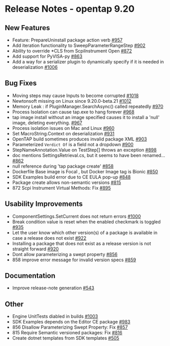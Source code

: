 Release Notes - opentap 9.20 
 ============= 

New Features 
 ------- 

- Feature: PrepareUninstall package action verb [#957](https://github.com/opentap/opentap/issues/957)
- Add iteration functionality to SweepParameterRangeStep [#902](https://github.com/opentap/opentap/issues/902)
- Ability to override *CLS from ScpiInstrument Open [#872](https://github.com/opentap/opentap/issues/872)
- Add support for PyVISA-py [#863](https://github.com/opentap/opentap/issues/863)
- Add a way for a serializer plugin to dynamically specify if it is needed in deserialization [#1006](https://github.com/opentap/opentap/issues/1006)


Bug Fixes 
 ------- 

- Moving steps may cause Inputs to become corrupted [#1018](https://github.com/opentap/opentap/issues/1018)
- Newtonsoft missing on Linux since 9.20.0-beta.21 [#1012](https://github.com/opentap/opentap/issues/1012)
- Memory Leak : if PluginManager.SearchAsync()  called repeatedly  [#970](https://github.com/opentap/opentap/issues/970)
- Process Isolation can cause tap.exe to hang forever [#968](https://github.com/opentap/opentap/issues/968)
- tap image install without an image specified causes it to install a 'null' image, deleting everything. [#967](https://github.com/opentap/opentap/issues/967)
- Process isolation issues on Mac and Linux [#960](https://github.com/opentap/opentap/issues/960)
- Set MacroString.Context on deserialization [#931](https://github.com/opentap/opentap/issues/931)
- OpenTAP build sometimes produces invalid package XML [#903](https://github.com/opentap/opentap/issues/903)
- Parameterized `Verdict Of` is a field not a dropdown [#900](https://github.com/opentap/opentap/issues/900)
- StepNameAnnotation.Value on TestStep[] throws an exception [#898](https://github.com/opentap/opentap/issues/898)
- doc mentions SettingsRetrieval.cs, but it seems to have been renamed... [#862](https://github.com/opentap/opentap/issues/862)
- null reference during 'tap package create' [#858](https://github.com/opentap/opentap/issues/858)
- Dockerfile Base image is Focal , but Docker Image tag is Bionic [#850](https://github.com/opentap/opentap/issues/850)
- SDK Examples build error due to CE EULA pop-up [#848](https://github.com/opentap/opentap/issues/848)
- Package create allows non-semantic versions [#815](https://github.com/opentap/opentap/issues/815)
- 872 Scpi Instrument Virtual Methods: Fix [#895](https://github.com/opentap/opentap/pull/895)


Usability Improvements 
 ------- 

- ComponentSettings.SetCurrent does not return errors [#1000](https://github.com/opentap/opentap/issues/1000)
- Break condition value is reset when the enabled checkmark is toggled  [#935](https://github.com/opentap/opentap/issues/935)
- Let the user know which other version(s) of a package is available in case a release does not exist [#922](https://github.com/opentap/opentap/issues/922)
- Installing a package that does not exist as a release version is not straight forward [#920](https://github.com/opentap/opentap/issues/920)
- Dont allow parameterizing a swept property [#856](https://github.com/opentap/opentap/issues/856)
- 858 improve error message for invalid version specs [#859](https://github.com/opentap/opentap/pull/859)


Documentation 
 ------- 

- Improve release-note generation [#543](https://github.com/opentap/opentap/issues/543)


Other 
 ------- 

- Engine UnitTests diabled in builds [#1003](https://github.com/opentap/opentap/issues/1003)
- SDK Examples depends on the Editor CE package [#983](https://github.com/opentap/opentap/issues/983)
- 856 Disallow Parameterizing Swept Property: Fix [#857](https://github.com/opentap/opentap/pull/857)
- 815 Require Semantic versioned packages: Fix [#816](https://github.com/opentap/opentap/pull/816)
- Create dotnet templates from SDK templates [#505](https://github.com/opentap/opentap/issues/505)
